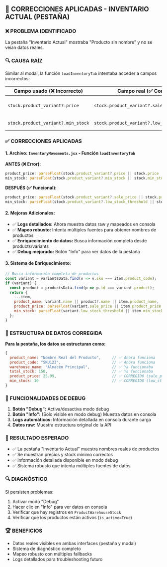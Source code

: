 ## 🎯 CORRECCIONES APLICADAS - INVENTARIO ACTUAL (PESTAÑA)

### ❌ PROBLEMA IDENTIFICADO
La pestaña "Inventario Actual" mostraba "Producto sin nombre" y no se veían datos reales.

### 🔍 CAUSA RAÍZ
Similar al modal, la función `loadInventoryTab` intentaba acceder a campos incorrectos:

| Campo usado (❌ Incorrecto) | Campo real (✅ Correcto) | Contexto |
|---------------------------|------------------------|-----------|
| `stock.product_variant?.price` | `stock.product_variant?.sale_price` | Precio del producto |
| `stock.product_variant?.min_stock` | `stock.product_variant?.low_stock_threshold` | Stock mínimo |

### ✅ CORRECCIONES APLICADAS

#### 1. **Archivo:** `InventoryMovements.jsx` - Función `loadInventoryTab`

**ANTES (❌ Error):**
```javascript
product_price: parseFloat(stock.product_variant?.price || stock.price || 0),
min_stock: parseFloat(stock.product_variant?.min_stock || stock.min_stock || 0)
```

**DESPUÉS (✅ Funcional):**
```javascript
product_price: parseFloat(stock.product_variant?.sale_price || stock.price || 0),     // CORREGIDO
min_stock: parseFloat(stock.product_variant?.low_stock_threshold || stock.min_stock || 0)  // CORREGIDO
```

#### 2. **Mejoras Adicionales:**
- ✅ **Logs detallados:** Ahora muestra datos raw y mapeados en consola
- ✅ **Mapeo robusto:** Intenta múltiples fuentes para obtener nombres de productos
- ✅ **Enriquecimiento de datos:** Busca información completa desde products/variants
- ✅ **Debug mejorado:** Botón "Info" para ver datos de la pestaña

#### 3. **Sistema de Enriquecimiento:**
```javascript
// Busca información completa de productos
const variant = variantsData.find(v => v.sku === item.product_code);
if (variant) {
  const product = productsData.find(p => p.id === variant.product);
  return {
    ...item,
    product_name: variant.name || product?.name || item.product_name,
    product_price: parseFloat(variant.sale_price || item.product_price || 0),
    min_stock: parseFloat(variant.low_stock_threshold || item.min_stock || 0)
  };
}
```

### 🔧 ESTRUCTURA DE DATOS CORREGIDA

**Para la pestaña, los datos se estructuran como:**
```javascript
{
  product_name: "Nombre Real del Producto",     // ✅ Ahora funciona
  product_code: "SKU123",                       // ✅ Ahora funciona
  warehouse_name: "Almacén Principal",          // ✅ Ya funcionaba
  total_stock: 150,                             // ✅ Ya funcionaba
  product_price: 25.99,                         // ✅ CORREGIDO (sale_price)
  min_stock: 10                                 // ✅ CORREGIDO (low_stock_threshold)
}
```

### 📱 FUNCIONALIDADES DE DEBUG
1. **Botón "Debug":** Activa/desactiva modo debug
2. **Botón "Info":** (Solo visible en modo debug) Muestra datos en consola
3. **Logs automáticos:** Información detallada en consola durante carga
4. **Datos raw:** Muestra estructura original de la API

### 🎯 RESULTADO ESPERADO
- ✅ La pestaña "Inventario Actual" muestra nombres reales de productos
- ✅ Se muestran precios y stock mínimo correctos
- ✅ Información detallada disponible en modo debug
- ✅ Sistema robusto que intenta múltiples fuentes de datos

### 🔍 DIAGNÓSTICO
Si persisten problemas:
1. Activar modo "Debug"
2. Hacer clic en "Info" para ver datos en consola
3. Verificar que hay registros en `ProductWarehouseStock`
4. Verificar que los productos están activos (`is_active=True`)

### 🏆 BENEFICIOS
- Datos reales visibles en ambas interfaces (pestaña y modal)
- Sistema de diagnóstico completo
- Mapeo robusto con múltiples fallbacks
- Logs detallados para troubleshooting futuro
